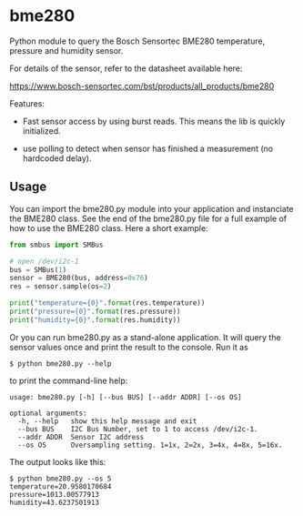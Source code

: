 # bme280

Python module to query the Bosch Sensortec BME280 temperature,
pressure and humidity sensor.

For details of the sensor, refer to the datasheet available here:

<https://www.bosch-sensortec.com/bst/products/all_products/bme280>

Features:

* Fast sensor access by using burst reads. This means the lib is
  quickly initialized.
  
* use polling to detect when sensor has finished a measurement (no
  hardcoded delay).

## Usage

You can import the bme280.py module into your application and
instanciate the BME280 class. See the end of the bme280.py file for a
full example of how to use the BME280 class. Here a short example:

```python
from smbus import SMBus

# open /dev/i2c-1
bus = SMBus(1)
sensor = BME280(bus, address=0x76)
res = sensor.sample(os=2)

print("temperature={0}".format(res.temperature))
print("pressure={0}".format(res.pressure))
print("humidity={0}".format(res.humidity))
```

Or you can run bme280.py as a stand-alone application. It will query
the sensor values once and print the result to the console. Run it as

    $ python bme280.py --help

to print the command-line help:

    usage: bme280.py [-h] [--bus BUS] [--addr ADDR] [--os OS]

    optional arguments:
      -h, --help   show this help message and exit
      --bus BUS    I2C Bus Number, set to 1 to access /dev/i2c-1.
      --addr ADDR  Sensor I2C address
      --os OS      Oversampling setting. 1=1x, 2=2x, 3=4x, 4=8x, 5=16x.
        
The output looks like this:

    $ python bme280.py --os 5
    temperature=20.9580170684
    pressure=1013.00577913
    humidity=43.6237501913

